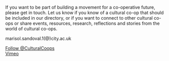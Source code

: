 

If you want to be part of building a movement for a co-operative future, please get in touch. Let us know if you know of a cultural co-op that should be included in our directory, or if you want to connect to other cultural co-ops or share events, resources, research, reflections and stories from the world of cultural co-ops.

marisol.sandoval.1(@)city.ac.uk

[Follow @CulturalCoops](https://twitter.com/CulturalCoops)   
[Vimeo](http://vimeo.com/culturalcoop)
